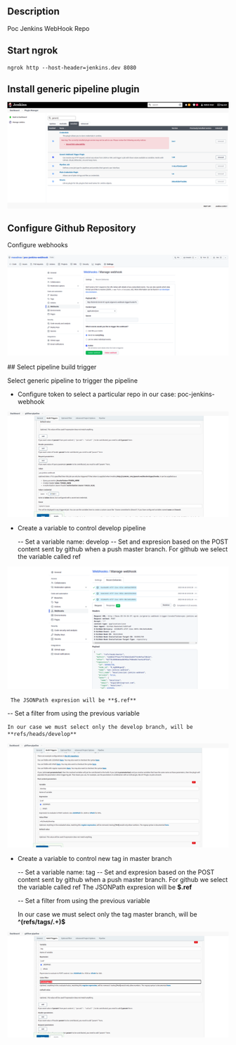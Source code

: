 ## Description
Poc Jenkins WebHook Repo

## Start ngrok

```shell
ngrok http --host-header=jenkins.dev 8080
```
## Install generic pipeline plugin

![Pipeline plugin](captures/pipeline_plugin.png)

## Configure Github Repository
Configure webhooks

![Webhook configuration](captures/webhook_config.png)

## Select pipeline build trigger

Select generic pipeline to trigger the pipeline

- Configure token to select a particular repo in our case: poc-jenkins-webhook

![Pipeline token](captures/pipeline_token.png)

- Create a variable to control develop pipeline

  -- Set a variable name: develop
  -- Set and expresion based on the POST content sent by github when a push master branch. For github we select the variable called ref

![Post content WebHook](captures/post_github_webhook.png)

     The JSONPath expresion will be **$.ref**

  -- Set a filter from using the previous variable

    In our case we must select only the develop branch, will be **refs/heads/develop**

![Develop pipeline config](captures/develop_pipeline_config.png)

- Create a variable to control new tag in master branch

  -- Set a variable name: tag
  -- Set and expresion based on the POST content sent by github when a push master branch. For github we select the variable called ref
     The JSONPath expresion will be **$.ref**

  -- Set a filter from using the previous variable

    In our case we must select only the tag master branch, will be **^(refs/tags/.+)$**

![Mater Tag pipeline config](captures/tag_master_config.png)   
